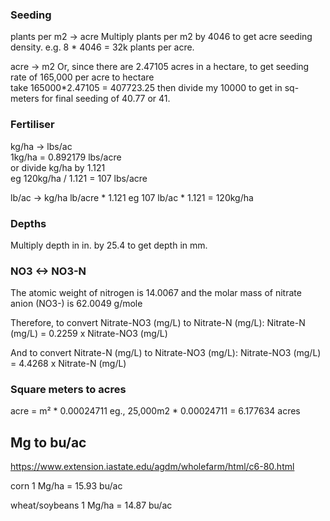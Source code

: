 ### Seeding 
plants per m2 -> acre 
Multiply plants per m2 by 4046 to get acre seeding density. e.g. 8 * 4046 = 32k plants per acre.

acre -> m2
Or, since there are 2.47105 acres in a hectare, to get seeding rate of 165,000 per acre to hectare  
take 165000*2.47105 = 407723.25 then divide my 10000 to get in sq-meters for final seeding of 40.77 or 41.

### Fertiliser
kg/ha -> lbs/ac  
1kg/ha = 0.892179 lbs/acre  
or divide kg/ha by 1.121  
eg 120kg/ha / 1.121 = 107 lbs/acre

lb/ac -> kg/ha
lb/acre * 1.121
eg 107 lb/ac * 1.121 = 120kg/ha

### Depths  
Multiply depth in in. by 25.4 to get depth in mm.


### NO3 <-> NO3-N
The atomic weight of nitrogen is 14.0067 and the molar mass of nitrate anion (NO3-) is 62.0049 g/mole

Therefore, to convert Nitrate-NO3 (mg/L) to Nitrate-N (mg/L):
Nitrate-N (mg/L) = 0.2259 x Nitrate-NO3 (mg/L)

And to convert Nitrate-N (mg/L) to Nitrate-NO3 (mg/L):
Nitrate-NO3 (mg/L) = 4.4268 x Nitrate-N (mg/L)

### Square meters to acres
acre = m² * 0.00024711
eg., 25,000m2 * 0.00024711 = 6.177634 acres


## Mg to bu/ac
https://www.extension.iastate.edu/agdm/wholefarm/html/c6-80.html

corn
1 Mg/ha = 15.93 bu/ac

wheat/soybeans
1 Mg/ha = 14.87 bu/ac
